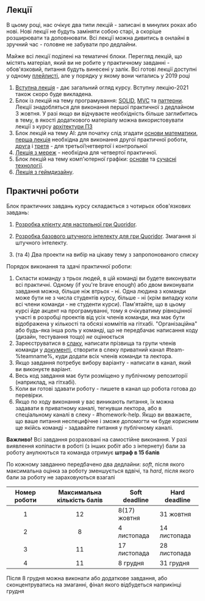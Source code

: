 ## Лекції

В цьому році, нас очікує два типи лекцій - записані в минулих роках або нові. Нові лекції не будуть заміняти собою старі, а скоріше розширювати та доповнювати. Всі лекції можна дивитись в онлайні в зручний час - головне не забувати про дедлайни.


Майже всі лекції поділені на тематичні блоки. Перегляд лекцій, що містять матеріал, який ви не робите у практичному завданні - обов'язковий, питання будуть винесені у залік. Всі готові лекції доступні у одному [плейлисті](https://www.youtube.com/playlist?list=PLkgXLMuasx7C7yMUsaq366htPg9rpM2lw), але у порядку у якому вони читались у 2019 році

1. [Вступна лекція](https://www.youtube.com/watch?v=rBfT493jhBY&list=PLkgXLMuasx7C7yMUsaq366htPg9rpM2lw&index=2) - дає загальний огляд курсу. Вступну лекцію-2021 також скоро буде викладена.
2. Блок із лекцій на тему програмування: [SOLID](https://www.youtube.com/watch?v=_YL5SCJr84E&list=PLkgXLMuasx7C7yMUsaq366htPg9rpM2lw&index=11), [MVC](https://www.youtube.com/watch?v=6Avtm_qij2E&list=PLkgXLMuasx7C7yMUsaq366htPg9rpM2lw&index=12) та [паттерни](https://www.youtube.com/watch?v=j-JtShcib4E&list=PLkgXLMuasx7C7yMUsaq366htPg9rpM2lw&index=13). Лекції знадобляться для виконання першої практичної з дедлайном 3 жовтня. У разі якщо ви відчуваєте необхідність більше заглибитись в тему, в якості додаткового матеріалу можна використовувати лекції з курсу [архітектури ПЗ](https://www.youtube.com/playlist?list=PLkgXLMuasx7CTiy1qy3O6sPolfGDyM2aF)
3. Блок лекцій на тему АІ: для початку слід згадати [основи математики](https://www.youtube.com/watch?v=NbQoaGOOaYo&list=PLkgXLMuasx7C7yMUsaq366htPg9rpM2lw&index=4), [перша лекція](https://www.youtube.com/watch?v=zlEI6ii28_A&list=PLkgXLMuasx7C7yMUsaq366htPg9rpM2lw&index=5) необхідна для виконання другої практичної роботи, [друга](https://www.youtube.com/watch?v=RKFItb_fPZk&list=PLkgXLMuasx7C7yMUsaq366htPg9rpM2lw&index=6) і [третя](https://www.youtube.com/watch?v=mNOANy_4wCg&list=PLkgXLMuasx7C7yMUsaq366htPg9rpM2lw&index=7) - для третьої\четвертої і контрольної
4. [Лекція з мереж](https://www.youtube.com/watch?v=zwJeefDgOEA&list=PLkgXLMuasx7C7yMUsaq366htPg9rpM2lw&index=10) - необхідна для четвертої практичної.
5. Блок лекцій на тему комп'ютерної графіки: [основи](https://www.youtube.com/watch?v=-OinemN_LZA&list=PLkgXLMuasx7C7yMUsaq366htPg9rpM2lw&index=8) та [сучасні технології](https://www.youtube.com/watch?v=8VIYf3mYMjE&list=PLkgXLMuasx7C7yMUsaq366htPg9rpM2lw&index=9). 
6. [Лекція з геймдизайну](https://www.youtube.com/watch?v=qj5FO4W8wdU&list=PLkgXLMuasx7C7yMUsaq366htPg9rpM2lw&index=3).

## Практичні роботи

Блок практичних завдань курсу складається з чотирьох обов'язкових завдань:

 1) [Розробка клієнту для настольної гри Quoridor](../2021/assignment_1.md).

 2)  [Розробка базового штучного інтелекту для гри Quoridor](../2021/assignment_2.md).
     Змагання зі штучного інтелекту.
     
 3) (та 4) Два проекти на вибір на цікаву тему з запропонованого списку
 
Порядок виконання та здачі практичної роботи:

1. Скласти команду з трьох людей, в цій команді ви будете виконувати всі практичні. Одному (if you're brave enough) або двом виконувати завдання можна, більше ніж втрьох - ні. Одна людина з команди може бути не з числа студентів курсу, більше - ні (крім випадку коли всі члени команди - не студенти курси). Пам'ятайте, що в цьому курсі йде акцент на програмуванні, тому я очікуватиму рівноцінної участі в розробці проектів від усіх членів команди, яка має бути відображена у кількості та обсязі коммітів на гітхабі. "Організаційна" або будь-яка інша роль у команді, що не передбачає написання коду (дизайн, тестування тощо) _не_ оцінюється
2. Зареєструватиcя в [слаку](https://join.slack.com/t/gamedev-security-21/shared_invite/zt-va9qn4pw-CeERrHcYA7TUrtgGUfh~LA), написати прізвища та групи членів команди у [документі](https://docs.google.com/spreadsheets/d/1QZVQIUm-XzXQvoNtVyMUqxe0r6tf6u1E_WGMzBkZdiY/edit?usp=sharing), створити в слеку приватний канал #team-%teamname%, куди додати всіх членів команди та лектора.
3. Якщо завдання потребує вибору варіанту - написати в канал, який ви виконуєте варіант.
4. Весь код завдання має бути розміщено у публічному репозиторії (наприклад, на гітхабі).
5. Коли ви готові здавати роботу - пишете в канал що робота готова до перевірки.
6. Якщо по ходу виконання у вас виникають питання, їх можна задавати в приватному каналі, тегнувши лектора, або в спеціальному каналі в слеку - #homework-help. Якщо ви вважаєте, що ваше питання неспецифічне і зможе допомогти чи буде корисним ще якійсь команді - задавайте питання у публічному каналі.

**Важливо!** Всі завдання розраховані на самостійне виконання. У разі виявлення копіпасти в роботі (з інших робіт або з інтернету) бали за роботу анулюються та команда отримує **штраф в 15 балів**

По кожному завданню передбачено два дедлайни: _soft_, після якого максимальна оцінка за роботу зменшується вдвічі, та _hard_, після якого бали за роботу не зараховуються взагалі

|Номер роботи|Максимальна кількість балів|Soft deadline|Hard deadline|
|:----------:|:-------------------------:|-------------|-------------|
|1|12|8(17) жовтня|31 жовтня|
|2|8|4 листопада|14 листопада|
|3|11|17 листопада|28 листопада|
|4|11|8 грудня|31 грудня|

Після 8 грудня можна виконати або додаткове завдання, або сконцентруватись на змаганні, фінал якого відбудеться наприкінці грудня

